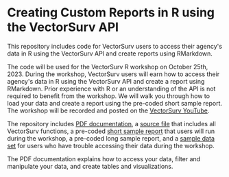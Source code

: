 # Creating Custom Reports in R using the VectorSurv API

This repository includes code for VectorSurv users to access their agency's data in R using the VectorSurv API and create reports using RMarkdown.

The code will be used for the VectorSurv R workshop on October 25th, 2023. During the workshop, VectorSurv users will earn how to access their agency's data in R using the VectorSurv API and create a report using RMarkdown. Prior experience with R or an understanding of the API is not required to benefit from the workshop. We will walk you through how to load your data and create a report using the pre-coded short sample report. The workshop will be recorded and posted on the [VectorSurv YouTube](youtube.com/@vectorsurv).

The repository includes [PDF documentation](https://github.com/UCD-DART/R-workshop/blob/main/VS_docs.pdf), a [source file]([VS_functions.R](https://github.com/UCD-DART/R-workshop/blob/main/VS_functions.R)) that includes all VectorSurv functions, a pre-coded [short sample report](https://github.com/UCD-DART/R-workshop/blob/main/SampleReport_short.Rmd) that users will run during the workshop, a pre-coded long sample report, and a [sample data set](https://github.com/UCD-DART/R-workshop/blob/main/sample_collections.csv) for users who have trouble accessing their data during the workshop. 

The PDF documentation explains how to access your data, filter and manipulate your data, and create tables and visualizations. 
